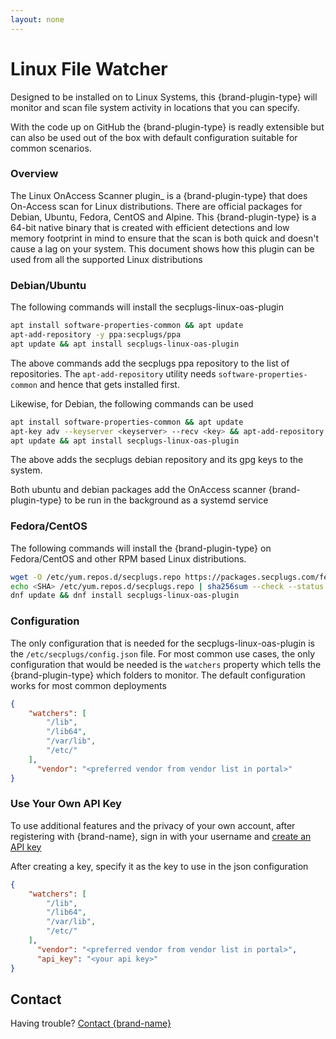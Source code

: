 ```yaml
---
layout: none
---
```


# Linux File Watcher
Designed to be installed on to Linux Systems, this {brand-plugin-type} will monitor and scan file system activity in locations that you can specify.

With the code up on GitHub the {brand-plugin-type} is readly extensible but can also be used out of the box with default configuration suitable for common scenarios.

### Overview

The Linux OnAccess Scanner plugin_ is a {brand-plugin-type} that does On-Access scan
for Linux distributions. There are official packages for Debian, Ubuntu, Fedora,
CentOS and Alpine. This {brand-plugin-type} is a 64-bit native binary that is created with
efficient detections and low memory footprint in mind to ensure that the scan is both quick and doesn't cause a lag on your system. This document shows how this
plugin can be used from all the supported Linux distributions

### Debian/Ubuntu

The following commands will install the secplugs-linux-oas-plugin

```sh
apt install software-properties-common && apt update
apt-add-repository -y ppa:secplugs/ppa
apt update && apt install secplugs-linux-oas-plugin
```

The above commands add the secplugs ppa repository to the list of repositories. The `apt-add-repository` utility needs `software-properties-common` and hence that gets installed first.

Likewise, for Debian, the following commands can be used

```sh
apt install software-properties-common && apt update
apt-key adv --keyserver <keyserver> --recv <key> && apt-add-repository -y 'deb https://packages.secplugs.com/debian/ stable main'
apt update && apt install secplugs-linux-oas-plugin
```

The above adds the secplugs debian repository and its gpg keys to the system.

Both ubuntu and debian packages add the OnAccess scanner {brand-plugin-type} to be run in the
background as a systemd service

### Fedora/CentOS

The following commands will install the {brand-plugin-type} on Fedora/CentOS and other RPM based Linux distributions.

```sh
wget -O /etc/yum.repos.d/secplugs.repo https://packages.secplugs.com/fedora/secplugs.repo
echo <SHA> /etc/yum.repos.d/secplugs.repo | sha256sum --check --status
dnf update && dnf install secplugs-linux-oas-plugin
```


### Configuration

The only configuration that is needed for the secplugs-linux-oas-plugin is the
`/etc/secplugs/config.json` file. For most common use cases, the only configuration that would be needed is the `watchers` property which tells the {brand-plugin-type} which folders to monitor. The default configuration works for most common deployments

```json
{
    "watchers": [
        "/lib",
        "/lib64",
        "/var/lib",
        "/etc/"
    ],
      "vendor": "<preferred vendor from vendor list in portal>"
}
```

### Use Your Own API Key
To use additional features and the privacy of your own account, after registering with {brand-name}, sign in with your username and [create an API key](docs?doc=docs/HowTo/CreateKey) 

After creating a key, specify it as the key to use in the json configuration

```json
{
    "watchers": [
        "/lib",
        "/lib64",
        "/var/lib",
        "/etc/"
    ],
      "vendor": "<preferred vendor from vendor list in portal>",
      "api_key": "<your api key>"
}
```

## Contact
Having trouble? [Contact {brand-name} ](https://{brand-root-domain}/contacts)